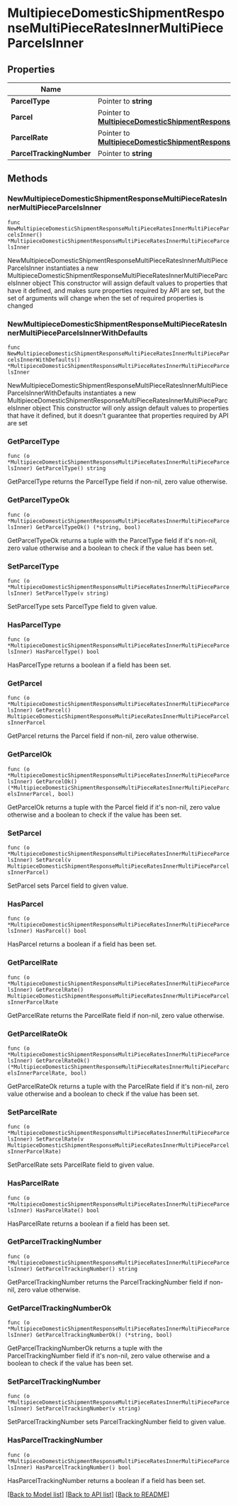 # MultipieceDomesticShipmentResponseMultiPieceRatesInnerMultiPieceParcelsInner

## Properties

Name | Type | Description | Notes
------------ | ------------- | ------------- | -------------
**ParcelType** | Pointer to **string** | description | [optional] 
**Parcel** | Pointer to [**MultipieceDomesticShipmentResponseMultiPieceRatesInnerMultiPieceParcelsInnerParcel**](MultipieceDomesticShipmentResponseMultiPieceRatesInnerMultiPieceParcelsInnerParcel.md) |  | [optional] 
**ParcelRate** | Pointer to [**MultipieceDomesticShipmentResponseMultiPieceRatesInnerMultiPieceParcelsInnerParcelRate**](MultipieceDomesticShipmentResponseMultiPieceRatesInnerMultiPieceParcelsInnerParcelRate.md) |  | [optional] 
**ParcelTrackingNumber** | Pointer to **string** | description | [optional] 

## Methods

### NewMultipieceDomesticShipmentResponseMultiPieceRatesInnerMultiPieceParcelsInner

`func NewMultipieceDomesticShipmentResponseMultiPieceRatesInnerMultiPieceParcelsInner() *MultipieceDomesticShipmentResponseMultiPieceRatesInnerMultiPieceParcelsInner`

NewMultipieceDomesticShipmentResponseMultiPieceRatesInnerMultiPieceParcelsInner instantiates a new MultipieceDomesticShipmentResponseMultiPieceRatesInnerMultiPieceParcelsInner object
This constructor will assign default values to properties that have it defined,
and makes sure properties required by API are set, but the set of arguments
will change when the set of required properties is changed

### NewMultipieceDomesticShipmentResponseMultiPieceRatesInnerMultiPieceParcelsInnerWithDefaults

`func NewMultipieceDomesticShipmentResponseMultiPieceRatesInnerMultiPieceParcelsInnerWithDefaults() *MultipieceDomesticShipmentResponseMultiPieceRatesInnerMultiPieceParcelsInner`

NewMultipieceDomesticShipmentResponseMultiPieceRatesInnerMultiPieceParcelsInnerWithDefaults instantiates a new MultipieceDomesticShipmentResponseMultiPieceRatesInnerMultiPieceParcelsInner object
This constructor will only assign default values to properties that have it defined,
but it doesn't guarantee that properties required by API are set

### GetParcelType

`func (o *MultipieceDomesticShipmentResponseMultiPieceRatesInnerMultiPieceParcelsInner) GetParcelType() string`

GetParcelType returns the ParcelType field if non-nil, zero value otherwise.

### GetParcelTypeOk

`func (o *MultipieceDomesticShipmentResponseMultiPieceRatesInnerMultiPieceParcelsInner) GetParcelTypeOk() (*string, bool)`

GetParcelTypeOk returns a tuple with the ParcelType field if it's non-nil, zero value otherwise
and a boolean to check if the value has been set.

### SetParcelType

`func (o *MultipieceDomesticShipmentResponseMultiPieceRatesInnerMultiPieceParcelsInner) SetParcelType(v string)`

SetParcelType sets ParcelType field to given value.

### HasParcelType

`func (o *MultipieceDomesticShipmentResponseMultiPieceRatesInnerMultiPieceParcelsInner) HasParcelType() bool`

HasParcelType returns a boolean if a field has been set.

### GetParcel

`func (o *MultipieceDomesticShipmentResponseMultiPieceRatesInnerMultiPieceParcelsInner) GetParcel() MultipieceDomesticShipmentResponseMultiPieceRatesInnerMultiPieceParcelsInnerParcel`

GetParcel returns the Parcel field if non-nil, zero value otherwise.

### GetParcelOk

`func (o *MultipieceDomesticShipmentResponseMultiPieceRatesInnerMultiPieceParcelsInner) GetParcelOk() (*MultipieceDomesticShipmentResponseMultiPieceRatesInnerMultiPieceParcelsInnerParcel, bool)`

GetParcelOk returns a tuple with the Parcel field if it's non-nil, zero value otherwise
and a boolean to check if the value has been set.

### SetParcel

`func (o *MultipieceDomesticShipmentResponseMultiPieceRatesInnerMultiPieceParcelsInner) SetParcel(v MultipieceDomesticShipmentResponseMultiPieceRatesInnerMultiPieceParcelsInnerParcel)`

SetParcel sets Parcel field to given value.

### HasParcel

`func (o *MultipieceDomesticShipmentResponseMultiPieceRatesInnerMultiPieceParcelsInner) HasParcel() bool`

HasParcel returns a boolean if a field has been set.

### GetParcelRate

`func (o *MultipieceDomesticShipmentResponseMultiPieceRatesInnerMultiPieceParcelsInner) GetParcelRate() MultipieceDomesticShipmentResponseMultiPieceRatesInnerMultiPieceParcelsInnerParcelRate`

GetParcelRate returns the ParcelRate field if non-nil, zero value otherwise.

### GetParcelRateOk

`func (o *MultipieceDomesticShipmentResponseMultiPieceRatesInnerMultiPieceParcelsInner) GetParcelRateOk() (*MultipieceDomesticShipmentResponseMultiPieceRatesInnerMultiPieceParcelsInnerParcelRate, bool)`

GetParcelRateOk returns a tuple with the ParcelRate field if it's non-nil, zero value otherwise
and a boolean to check if the value has been set.

### SetParcelRate

`func (o *MultipieceDomesticShipmentResponseMultiPieceRatesInnerMultiPieceParcelsInner) SetParcelRate(v MultipieceDomesticShipmentResponseMultiPieceRatesInnerMultiPieceParcelsInnerParcelRate)`

SetParcelRate sets ParcelRate field to given value.

### HasParcelRate

`func (o *MultipieceDomesticShipmentResponseMultiPieceRatesInnerMultiPieceParcelsInner) HasParcelRate() bool`

HasParcelRate returns a boolean if a field has been set.

### GetParcelTrackingNumber

`func (o *MultipieceDomesticShipmentResponseMultiPieceRatesInnerMultiPieceParcelsInner) GetParcelTrackingNumber() string`

GetParcelTrackingNumber returns the ParcelTrackingNumber field if non-nil, zero value otherwise.

### GetParcelTrackingNumberOk

`func (o *MultipieceDomesticShipmentResponseMultiPieceRatesInnerMultiPieceParcelsInner) GetParcelTrackingNumberOk() (*string, bool)`

GetParcelTrackingNumberOk returns a tuple with the ParcelTrackingNumber field if it's non-nil, zero value otherwise
and a boolean to check if the value has been set.

### SetParcelTrackingNumber

`func (o *MultipieceDomesticShipmentResponseMultiPieceRatesInnerMultiPieceParcelsInner) SetParcelTrackingNumber(v string)`

SetParcelTrackingNumber sets ParcelTrackingNumber field to given value.

### HasParcelTrackingNumber

`func (o *MultipieceDomesticShipmentResponseMultiPieceRatesInnerMultiPieceParcelsInner) HasParcelTrackingNumber() bool`

HasParcelTrackingNumber returns a boolean if a field has been set.


[[Back to Model list]](../README.md#documentation-for-models) [[Back to API list]](../README.md#documentation-for-api-endpoints) [[Back to README]](../README.md)



